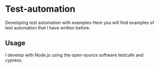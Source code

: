 # Test-automation 
Developing test automation with examples
Here you will find examples of test automation that I have written before. 

## Usage
I develop with Node.js using the open-source software testcafe and cypress.
